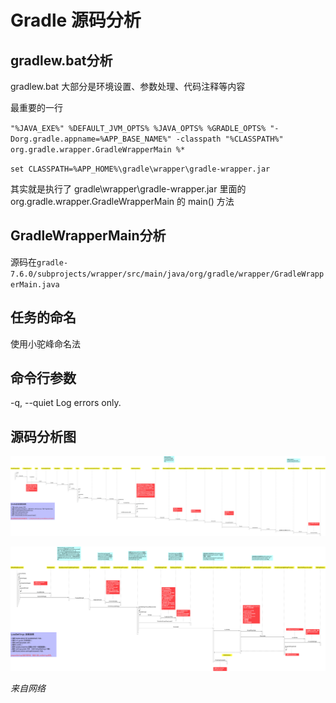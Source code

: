 # Gradle 源码分析

## gradlew.bat分析

gradlew.bat 大部分是环境设置、参数处理、代码注释等内容

最重要的一行 

`"%JAVA_EXE%" %DEFAULT_JVM_OPTS% %JAVA_OPTS% %GRADLE_OPTS% "-Dorg.gradle.appname=%APP_BASE_NAME%" -classpath "%CLASSPATH%" org.gradle.wrapper.GradleWrapperMain %*`

`set CLASSPATH=%APP_HOME%\gradle\wrapper\gradle-wrapper.jar`

其实就是执行了 gradle\wrapper\gradle-wrapper.jar 里面的 org.gradle.wrapper.GradleWrapperMain 的 main() 方法

## GradleWrapperMain分析

源码在`gradle-7.6.0/subprojects/wrapper/src/main/java/org/gradle/wrapper/GradleWrapperMain.java`

## 任务的命名

使用小驼峰命名法

## 命令行参数

-q, --quiet                        Log errors only.

## 源码分析图

![source-code-analysis.png](readme/source-code-analysis-01.png)

![source-code-analysis-02.png](readme/source-code-analysis-02.png)

*来自网络*